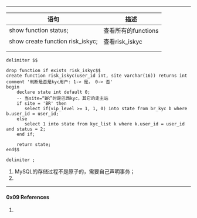 



------



| 语句                             | 描述                |
| -------------------------------- | ------------------- |
| show function status;            | 查看所有的functions |
| show create function risk_iskyc; | 查看risk_iskyc      |
|                                  |                     |
|                                  |                     |



```mysql
delimiter $$

drop function if exists risk_iskyc$$
create function risk_iskyc(user_id int, site varchar(16)) returns int
comment '判断是否是kyc用户: 1-> 是， 0-> 否'
begin
	declare state int default 0;
	-- 当site=“BR”时是巴西kyc，其它的走主站
	if site = 'BR' then
	   select if(vip_level >= 1, 1, 0) into state from br_kyc b where b.user_id = user_id;
	else
	   select 1 into state from kyc_list k where k.user_id = user_id and status = 2;
	end if;
	
	return state;
end$$

delimiter ;
```



1. MySQL的存储过程不是原子的，需要自己声明事务；
2. 



------

#### 0x09 References

1. 